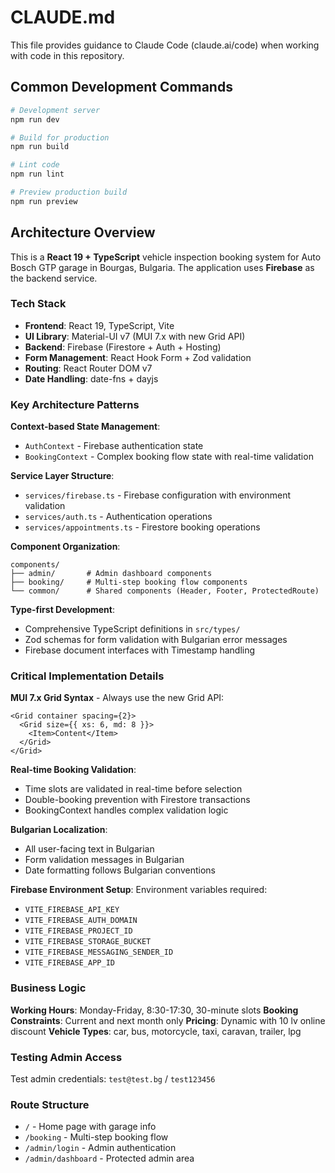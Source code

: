 # CLAUDE.md

This file provides guidance to Claude Code (claude.ai/code) when working with code in this repository.

## Common Development Commands

```bash
# Development server
npm run dev

# Build for production
npm run build

# Lint code
npm run lint

# Preview production build
npm run preview
```

## Architecture Overview

This is a **React 19 + TypeScript** vehicle inspection booking system for Auto Bosch GTP garage in Bourgas, Bulgaria. The application uses **Firebase** as the backend service.

### Tech Stack
- **Frontend**: React 19, TypeScript, Vite
- **UI Library**: Material-UI v7 (MUI 7.x with new Grid API)
- **Backend**: Firebase (Firestore + Auth + Hosting)
- **Form Management**: React Hook Form + Zod validation
- **Routing**: React Router DOM v7
- **Date Handling**: date-fns + dayjs

### Key Architecture Patterns

**Context-based State Management**:
- `AuthContext` - Firebase authentication state
- `BookingContext` - Complex booking flow state with real-time validation

**Service Layer Structure**:
- `services/firebase.ts` - Firebase configuration with environment validation
- `services/auth.ts` - Authentication operations
- `services/appointments.ts` - Firestore booking operations

**Component Organization**:
```
components/
├── admin/       # Admin dashboard components
├── booking/     # Multi-step booking flow components
└── common/      # Shared components (Header, Footer, ProtectedRoute)
```

**Type-first Development**:
- Comprehensive TypeScript definitions in `src/types/`
- Zod schemas for form validation with Bulgarian error messages
- Firebase document interfaces with Timestamp handling

### Critical Implementation Details

**MUI 7.x Grid Syntax** - Always use the new Grid API:
```tsx
<Grid container spacing={2}>
  <Grid size={{ xs: 6, md: 8 }}>
    <Item>Content</Item>
  </Grid>
</Grid>
```

**Real-time Booking Validation**:
- Time slots are validated in real-time before selection
- Double-booking prevention with Firestore transactions
- BookingContext handles complex validation logic

**Bulgarian Localization**:
- All user-facing text in Bulgarian
- Form validation messages in Bulgarian
- Date formatting follows Bulgarian conventions

**Firebase Environment Setup**:
Environment variables required:
- `VITE_FIREBASE_API_KEY`
- `VITE_FIREBASE_AUTH_DOMAIN` 
- `VITE_FIREBASE_PROJECT_ID`
- `VITE_FIREBASE_STORAGE_BUCKET`
- `VITE_FIREBASE_MESSAGING_SENDER_ID`
- `VITE_FIREBASE_APP_ID`

### Business Logic

**Working Hours**: Monday-Friday, 8:30-17:30, 30-minute slots
**Booking Constraints**: Current and next month only
**Pricing**: Dynamic with 10 lv online discount
**Vehicle Types**: car, bus, motorcycle, taxi, caravan, trailer, lpg

### Testing Admin Access
Test admin credentials: `test@test.bg` / `test123456`

### Route Structure
- `/` - Home page with garage info
- `/booking` - Multi-step booking flow
- `/admin/login` - Admin authentication
- `/admin/dashboard` - Protected admin area